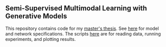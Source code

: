## Semi-Supervised Multimodal Learning with Generative Models

This repository contains code for my [master's thesis](https://github.com/punit-haria/multimodal-learning/blob/master/thesis/punit-shah-thesis.pdf). See [here](https://github.com/punit-haria/multimodal-learning/tree/master/code/models) for model and network specifications. The scripts [here](https://github.com/punit-haria/multimodal-learning/tree/master/code) are for reading data, running experiments, and plotting results. 
